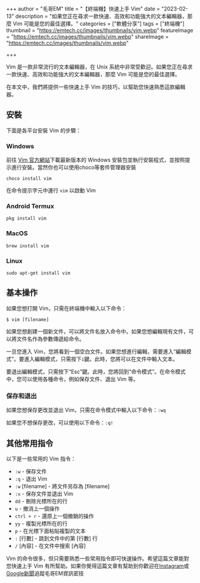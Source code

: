 +++
author = "毛哥EM"
title = "【終端機】快速上手 Vim"
date = "2023-02-13"
description = "如果您正在尋求一款快速、高效和功能強大的文本編輯器，那麼 Vim 可能是您的最佳選擇。"
categories = ["軟體分享"]
tags = ["終端機"]
thumbnail = "https://emtech.cc/images/thumbnails/vim.webp"
featureImage = "https://emtech.cc/images/thumbnails/vim.webp"
shareImage = "https://emtech.cc/images/thumbnails/vim.webp"

+++

Vim 是一款非常流行的文本編輯器，在 Unix 系統中非常受歡迎。如果您正在尋求一款快速、高效和功能強大的文本編輯器，那麼 Vim 可能是您的最佳選擇。

<!--more-->

在本文中，我們將提供一些快速上手 Vim 的技巧，以幫助您快速熟悉這款編輯器。

## 安裝

下面是各平台安裝 Vim 的步驟：

### Windows

前往 [Vim 官方網站](https://www.vim.org/download.php)下載最新版本的 Windows 安裝包並執行安裝程式，並按照提示進行安裝。當然你也可以使用choco等套件管理器安裝

```
choco install vim
```

在命令提示字元中運行 `vim` 以啟動 Vim

### Android Termux

```
pkg install vim
```

### MacOS

```
brew install vim
```

### Linux

```
sudo apt-get install vim
```

## 基本操作

如果您想打開 Vim，只需在終端機中輸入以下命令：

```
$ vim [filename]
```

如果您想創建一個新文件，可以將文件名放入命令中。如果您想編輯現有文件，可以將文件名作為參數傳遞給命令。

一旦您進入 Vim，您將看到一個空白文件。如果您想進行編輯，需要進入“編輯模式”。要進入編輯模式，只需按下`i`鍵。此時，您將可以在文件中輸入文本。

要退出編輯模式，只需按下“Esc”鍵。此時，您將回到“命令模式”。在命令模式中，您可以使用各種命令，例如保存文件、退出 Vim 等。

### 保存和退出

如果您想保存更改並退出 Vim，只需在命令模式中輸入以下命令：`:wq`

如果您不想保存更改，可以使用以下命令：`:q!`

## 其他常用指令

以下是一些常用的 Vim 指令：

* `:w` - 保存文件
* `:q` - 退出 Vim
* `:w` [filename] - 將文件另存為 [filename]
* `:x` - 保存文件並退出 Vim
* `dd` - 刪除光標所在的行
* `u` - 撤消上一個操作
* `ctrl + r` - 還原上一個撤銷的操作
* `yy` - 複製光標所在的行
* `p` - 在光標下面粘貼複製的文本
* `:` [行數] - 跳到文件中的第 [行數] 行
* `/` [內容] - 在文件中搜索 [內容]

Vim 的命令很多，但只需要熟悉一些常用指令即可快速操作。希望這篇文章能對您快速上手 Vim 有所幫助。如果你覺得這篇文章有幫助到你歡迎在[Instagram](https://instagram.com/em.tec.blog)或[Google新聞](https://news.google.com/s/CBIwgtnWzKAB?sceid=TW:zh-Hant&sceid=TW:zh-Hant&r=11&oc=1)追蹤毛哥EM資訊密技
